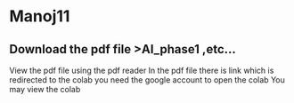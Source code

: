 # Manoj11
## Download the pdf file >AI_phase1  ,etc...
View the pdf file using the pdf reader
In the pdf file there is link which is redirected to the colab
you need the google account to open the colab
You may view the colab

